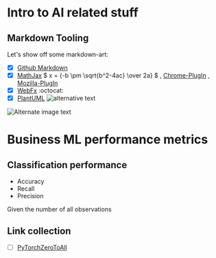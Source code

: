 # Intro to AI related stuff
## Markdown Tooling ##
Let's show off some markdown-art:
- [x] [Github Markdown](https://guides.github.com/pdfs/markdown-cheatsheet-online.pdf)
- [x] [MathJax](https://math.meta.stackexchange.com/questions/5020/mathjax-basic-tutorial-and-quick-reference) $ x = {-b \pm \sqrt{b^2-4ac} \over 2a} $ , [Chrome-PlugIn](https://chrome.google.com/webstore/detail/mathjax-plugin-for-github/ioemnmodlmafdkllaclgeombjnmnbima) , [Mozilla-PlugIn](https://addons.mozilla.org/de/firefox/addon/native-mathml/?src=search)
- [x] [WebFx](https://www.webfx.com/tools/emoji-cheat-sheet/) :octocat:
- [x] [PlantUML](https://github.com/mikitex70/plantuml-markdown)
![alternative text](http://www.plantuml.com/plantuml/proxy?cache=no&src=https://raw.githubusercontent.com/Impulsleistung/miscAI/master/.plantUML/test.txt)

![Alternate image text](https://creativecommons.org/wp-content/uploads/2016/06/brain.png)
# Business ML performance metrics

## Classification performance
- Accuracy
- Recall
- Precision

Given the number of all observations 

## Link collection ##
- [ ] [PyTorchZeroToAll](https://www.youtube.com/playlist?list=PLlMkM4tgfjnJ3I-dbhO9JTw7gNty6o_2m)
